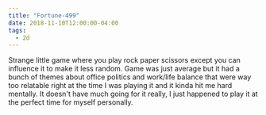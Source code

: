 ```yaml
---
title: "Fortune-499"
date: 2018-11-10T12:00:00-04:00
tags:
  - 2d
---
```


Strange little game where you play rock paper scissors except you can influence it to make it less random. Game was just average but it had a bunch of themes about office politics and work/life balance that were way too relatable right at the time I was playing it and it kinda hit me hard mentally. It doesn't have much going for it really, I just happened to play it at the perfect time for myself personally.
